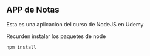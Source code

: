 ## APP de Notas

Esta es una aplicacion del curso de NodeJS en Udemy

Recurden instalar los paquetes de node

```
npm install
```